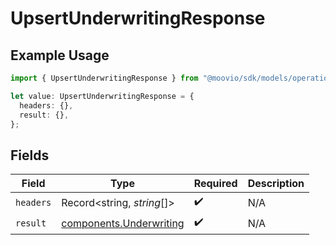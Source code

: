 # UpsertUnderwritingResponse

## Example Usage

```typescript
import { UpsertUnderwritingResponse } from "@moovio/sdk/models/operations";

let value: UpsertUnderwritingResponse = {
  headers: {},
  result: {},
};
```

## Fields

| Field                                                              | Type                                                               | Required                                                           | Description                                                        |
| ------------------------------------------------------------------ | ------------------------------------------------------------------ | ------------------------------------------------------------------ | ------------------------------------------------------------------ |
| `headers`                                                          | Record<string, *string*[]>                                         | :heavy_check_mark:                                                 | N/A                                                                |
| `result`                                                           | [components.Underwriting](../../models/components/underwriting.md) | :heavy_check_mark:                                                 | N/A                                                                |